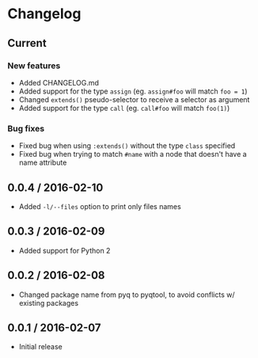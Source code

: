 # Changelog

## Current

### New features

* Added CHANGELOG.md
* Added support for the type `assign` (eg. `assign#foo` will match `foo = 1`)
* Changed `extends()` pseudo-selector to receive a selector as argument
* Added support for the type `call` (eg. `call#foo` will match `foo(1)`)


### Bug fixes

* Fixed bug when using `:extends()` without the type `class` specified
* Fixed bug when trying to match `#name` with a node that doesn't have a name
  attribute


## 0.0.4 / 2016-02-10

* Added `-l/--files` option to print only files names


## 0.0.3 / 2016-02-09

* Added support for Python 2


## 0.0.2 / 2016-02-08

* Changed package name from pyq to pyqtool, to avoid conflicts w/ existing
  packages


## 0.0.1 / 2016-02-07

* Initial release

